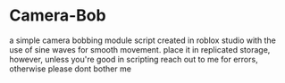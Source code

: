 # Camera-Bob
a simple camera bobbing module script created in roblox studio with the use of sine waves for smooth movement.
place it in replicated storage, however, unless you're good in scripting reach out to me for errors, otherwise please dont bother me


